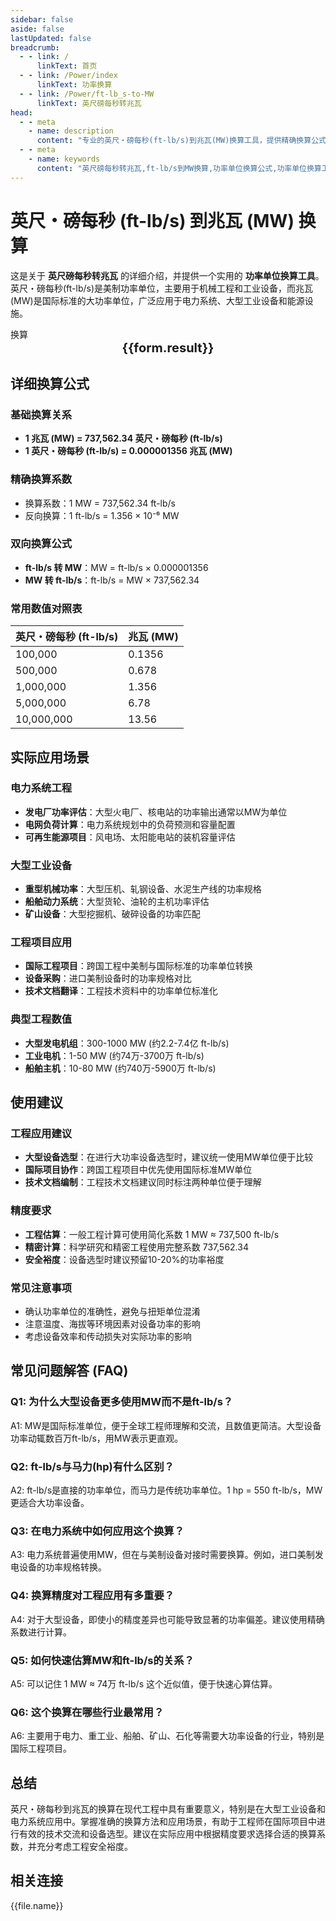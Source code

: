 ```yaml
---
sidebar: false
aside: false
lastUpdated: false
breadcrumb:
  - - link: /
      linkText: 首页
  - - link: /Power/index
      linkText: 功率换算
  - - link: /Power/ft-lb_s-to-MW
      linkText: 英尺磅每秒转兆瓦
head:
  - - meta
    - name: description
      content: "专业的英尺・磅每秒(ft-lb/s)到兆瓦(MW)换算工具，提供精确换算公式、详细应用场景和常用数值对照表。适用于大型工业设备、电力系统和机械工程的功率单位转换。"
  - - meta
    - name: keywords
      content: "英尺磅每秒转兆瓦,ft-lb/s到MW换算,功率单位换算公式,功率单位换算工具,大型机械设备功率,电力系统功率,工业设备功率,机械工程功率,能源设施功率单位,国际功率标准,美制功率单位,パワー変換,馬力変換,動力変換"
---
```

# 英尺・磅每秒 (ft-lb/s) 到兆瓦 (MW) 换算

这是关于 **英尺磅每秒转兆瓦** 的详细介绍，并提供一个实用的 **功率单位换算工具**。英尺・磅每秒(ft-lb/s)是美制功率单位，主要用于机械工程和工业设备，而兆瓦(MW)是国际标准的大功率单位，广泛应用于电力系统、大型工业设备和能源设施。

<script setup>
const seoKey = [
  '英尺磅每秒转兆瓦', 'ft-lb/s到MW换算', '功率单位换算', '大型设备功率',
  '电力系统功率', '工业设备功率', '机械工程功率', '美制功率单位',
  'パワー変換', '馬力変換', '動力変換'
]
import { onMounted,reactive,inject ,ref  } from 'vue'
import { NButton,NForm ,NFormItem,NInput,NInputNumber,NSelect,NCard,useMessage ,NGrid ,NGi } from 'naive-ui'
import { defineClientComponent } from 'vitepress'
import { Power } from '../../files';
const convert = inject('convert')
const options =  [
  { "label": "英尺・磅每秒 (ft-lb/s)","value": "ft-lb/s" },
  { "label": "兆瓦 (MW)","value": "MW" }
];
const formRef = ref(null);
const rules = {
  number:{
    required: true,
    type: 'number',
    trigger: "blur",
    message: '请输入数字'
  },
  to:{
    required: true,
    trigger: "select",
    message: '请选择转换单位'
  },
  from:{
    required: true,
    trigger: "select",
    message: '请选择原始单位'
  }
}
const form = reactive({
  number:null,
  to:'',
  from:'',
  result:'',
  title:'英尺磅每秒转兆瓦',
})
const convertHandler = (e) => {
   e.preventDefault();
  formRef.value?.validate((errors)=>{
    if (!errors) {
      form.result = `${form.number}${form.from} = ${convert(form.number).from(form.from).to(form.to)}${form.to}`
    }
  })
}
</script>

<n-card title="英尺・磅每秒到兆瓦换算器" embedded :bordered="false" hoverable>
  <n-form size="large" :model="form" ref='formRef' :rules="rules">
    <n-form-item label="数值"  path="number">
      <n-input-number size="large" style="width:100%" :min="0" v-model:value="form.number"   placeholder="请输入要换算的数值" />
    </n-form-item>
    <n-form-item label="从" path="from">
      <n-select  size="large" :options="options" v-model:value="form.from" placeholder="请选择原始单位" />
    </n-form-item>
    <n-form-item label="到" path="to">
      <n-select  size="large" :options="options" v-model:value="form.to" placeholder="请选择换算单位" />
    </n-form-item>
    <n-form-item>
      <n-button type="info" style="width:100%" @click="convertHandler">换算</n-button>
    </n-form-item>
  </n-form>
  <n-card  embedded :bordered="false" hoverable>
    <div  style="text-align:center;font-size:20px;">
      <strong>{{form.result}}</strong>
    </div>
  </n-card>
  <template #footer>
    <div style="display: flex; flex-wrap: wrap; gap: 8px; justify-content: center;">
      <n-tag v-for="keyword in seoKey" :key="keyword" type="info" size="small">
        {{ keyword }}
      </n-tag>
    </div>
  </template>
</n-card>

## 详细换算公式

### 基础换算关系
- **1 兆瓦 (MW) = 737,562.34 英尺・磅每秒 (ft-lb/s)**
- **1 英尺・磅每秒 (ft-lb/s) = 0.000001356 兆瓦 (MW)**

### 精确换算系数
- 换算系数：1 MW = 737,562.34 ft-lb/s
- 反向换算：1 ft-lb/s = 1.356 × 10⁻⁶ MW

### 双向换算公式
- **ft-lb/s 转 MW**：MW = ft-lb/s × 0.000001356
- **MW 转 ft-lb/s**：ft-lb/s = MW × 737,562.34

### 常用数值对照表
| 英尺・磅每秒 (ft-lb/s) | 兆瓦 (MW) |
|---|---|
| 100,000 | 0.1356 |
| 500,000 | 0.678 |
| 1,000,000 | 1.356 |
| 5,000,000 | 6.78 |
| 10,000,000 | 13.56 |

## 实际应用场景

### 电力系统工程
- **发电厂功率评估**：大型火电厂、核电站的功率输出通常以MW为单位
- **电网负荷计算**：电力系统规划中的负荷预测和容量配置
- **可再生能源项目**：风电场、太阳能电站的装机容量评估

### 大型工业设备
- **重型机械功率**：大型压机、轧钢设备、水泥生产线的功率规格
- **船舶动力系统**：大型货轮、油轮的主机功率评估
- **矿山设备**：大型挖掘机、破碎设备的功率匹配

### 工程项目应用
- **国际工程项目**：跨国工程中美制与国际标准的功率单位转换
- **设备采购**：进口美制设备时的功率规格对比
- **技术文档翻译**：工程技术资料中的功率单位标准化

### 典型工程数值
- **大型发电机组**：300-1000 MW (约2.2-7.4亿 ft-lb/s)
- **工业电机**：1-50 MW (约74万-3700万 ft-lb/s)
- **船舶主机**：10-80 MW (约740万-5900万 ft-lb/s)

## 使用建议

### 工程应用建议
- **大型设备选型**：在进行大功率设备选型时，建议统一使用MW单位便于比较
- **国际项目协作**：跨国工程项目中优先使用国际标准MW单位
- **技术文档编制**：工程技术文档建议同时标注两种单位便于理解

### 精度要求
- **工程估算**：一般工程计算可使用简化系数 1 MW ≈ 737,500 ft-lb/s
- **精密计算**：科学研究和精密工程使用完整系数 737,562.34
- **安全裕度**：设备选型时建议预留10-20%的功率裕度

### 常见注意事项
- 确认功率单位的准确性，避免与扭矩单位混淆
- 注意温度、海拔等环境因素对设备功率的影响
- 考虑设备效率和传动损失对实际功率的影响

## 常见问题解答 (FAQ)

### Q1: 为什么大型设备更多使用MW而不是ft-lb/s？
A1: MW是国际标准单位，便于全球工程师理解和交流，且数值更简洁。大型设备功率动辄数百万ft-lb/s，用MW表示更直观。

### Q2: ft-lb/s与马力(hp)有什么区别？
A2: ft-lb/s是直接的功率单位，而马力是传统功率单位。1 hp = 550 ft-lb/s，MW更适合大功率设备。

### Q3: 在电力系统中如何应用这个换算？
A3: 电力系统普遍使用MW，但在与美制设备对接时需要换算。例如，进口美制发电设备的功率规格转换。

### Q4: 换算精度对工程应用有多重要？
A4: 对于大型设备，即使小的精度差异也可能导致显著的功率偏差。建议使用精确系数进行计算。

### Q5: 如何快速估算MW和ft-lb/s的关系？
A5: 可以记住 1 MW ≈ 74万 ft-lb/s 这个近似值，便于快速心算估算。

### Q6: 这个换算在哪些行业最常用？
A6: 主要用于电力、重工业、船舶、矿山、石化等需要大功率设备的行业，特别是国际工程项目。

## 总结

英尺・磅每秒到兆瓦的换算在现代工程中具有重要意义，特别是在大型工业设备和电力系统应用中。掌握准确的换算方法和应用场景，有助于工程师在国际项目中进行有效的技术交流和设备选型。建议在实际应用中根据精度要求选择合适的换算系数，并充分考虑工程安全裕度。

## 相关连接
<n-grid x-gap="12" :cols="2">
  <n-gi v-for="(file,index) in Power" :key="index">
    <n-button
      text
      tag="a"
      :href="file.path"
      type="info"
    >
      {{file.name}}
    </n-button>
  </n-gi>
</n-grid>